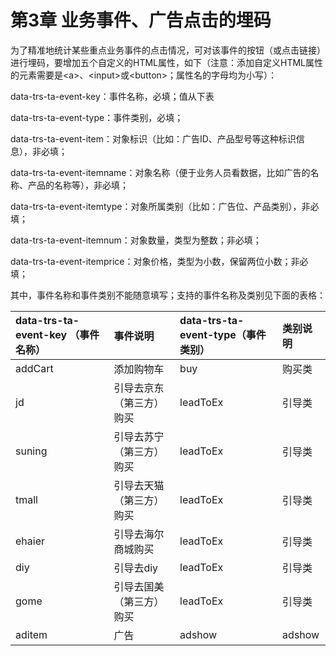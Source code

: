 # 第3章 业务事件、广告点击的埋码

为了精准地统计某些重点业务事件的点击情况，可对该事件的按钮（或点击链接）进行埋码，要增加五个自定义的HTML属性，如下（注意：添加自定义HTML属性的元素需要是&lt;a&gt;、&lt;input&gt;或&lt;button&gt;；属性名的字母均为小写）：

data-trs-ta-event-key：事件名称，必填；值从下表

data-trs-ta-event-type：事件类别，必填；

data-trs-ta-event-item：对象标识（比如：广告ID、产品型号等这种标识信息），非必填；

data-trs-ta-event-itemname：对象名称（便于业务人员看数据，比如广告的名称、产品的名称等），非必填；

data-trs-ta-event-itemtype：对象所属类别（比如：广告位、产品类别），非必填；

data-trs-ta-event-itemnum：对象数量，类型为整数；非必填；

data-trs-ta-event-itemprice：对象价格，类型为小数，保留两位小数；非必填；

其中，事件名称和事件类别不能随意填写；支持的事件名称及类别见下面的表格：

| data-trs-ta-event-key （事件名称） | 事件说明 | data-trs-ta-event-type（事件类别） | 类别说明 |
| :--- | :--- | :--- | :--- |
| addCart			 | 添加购物车 | buy | 购买类 |
| jd | 引导去京东（第三方）购买	 | leadToEx | 引导类 |
| suning | 引导去苏宁（第三方）购买 | leadToEx | 引导类 |
| tmall | 引导去天猫（第三方）购买 | leadToEx | 引导类 |
| ehaier | 引导去海尔商城购买 | leadToEx | 引导类 |
| diy | 引导去diy | leadToEx | 引导类 |
| gome | 引导去国美（第三方）购买 | leadToEx | 引导类 |
| aditem | 广告 | adshow | adshow |



